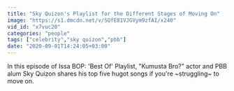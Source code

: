 ```yaml
---
title: "Sky Quizon's Playlist for the Different Stages of Moving On"
image: "https://s1.dmcdn.net/v/SQfE81VJGVym9zfAI/x240"
vid_id: "x7vuc20"
categories: "people"
tags: ["celebrity","sky quizon","pbb"]
date: "2020-09-01T14:24:05+03:00"
---
```

In this episode of Issa BOP: 'Best Of' Playlist, &quot;Kumusta Bro?&quot; actor and PBB alum Sky Quizon shares his top five hugot songs if you're ~struggling~ to move on.

